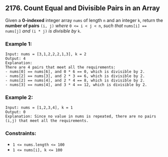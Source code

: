 ## 2176. Count Equal and Divisible Pairs in an Array

Given a **0-indexed** integer array ```nums``` of length ```n``` and an integer ```k```, return the **number of pairs** ```(i, j)``` *where* ```0 <= i < j < n```, *such that* ```nums[i] == nums[j]``` *and* ```(i * j)``` *is divisible by* ```k```.

### Example 1:
```
Input: nums = [3,1,2,2,2,1,3], k = 2
Output: 4
Explanation:
There are 4 pairs that meet all the requirements:
- nums[0] == nums[6], and 0 * 6 == 0, which is divisible by 2.
- nums[2] == nums[3], and 2 * 3 == 6, which is divisible by 2.
- nums[2] == nums[4], and 2 * 4 == 8, which is divisible by 2.
- nums[3] == nums[4], and 3 * 4 == 12, which is divisible by 2.
```
### Example 2:
```
Input: nums = [1,2,3,4], k = 1
Output: 0
Explanation: Since no value in nums is repeated, there are no pairs (i,j) that meet all the requirements.
```

### Constraints:

* ```1 <= nums.length <= 100```
* ```1 <= nums[i], k <= 100```